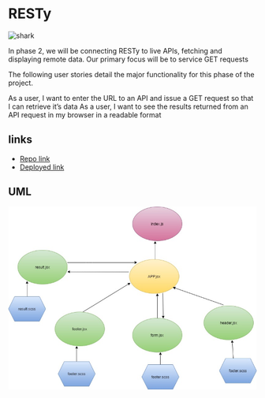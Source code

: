 # RESTy
![shark](https://capsule-render.vercel.app/api?type=shark&color=auto&gradient&height=140)


In phase 2, we will be connecting RESTy to live APIs, fetching and displaying remote data. Our primary focus will be to service GET requests

The following user stories detail the major functionality for this phase of the project.

As a user, I want to enter the URL to an API and issue a GET request so that I can retrieve it’s data
As a user, I want to see the results returned from an API request in my browser in a readable format

## links

* [Repo link](https://github.com/engnour94/resty)
* [Deployed link](https://engnour94.github.io/resty/)

## UML
![img](_resty1.jpg)
